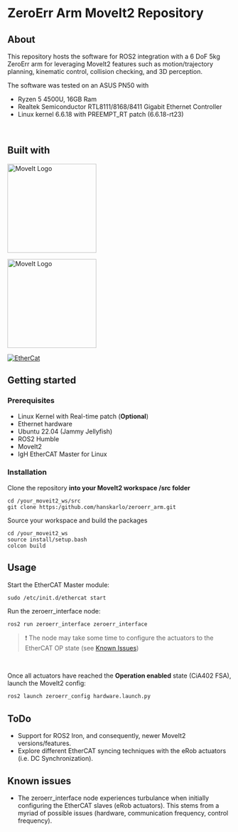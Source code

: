 # ZeroErr Arm MoveIt2 Repository

## About
This repository hosts the software for ROS2 integration with a 6 DoF 5kg ZeroErr arm for leveraging MoveIt2 features such as motion/trajectory planning, kinematic control, collision checking, and 3D perception.

The software was tested on an ASUS PN50 with
- Ryzen 5 4500U, 16GB Ram
- Realtek Semiconductor RTL8111/8168/8411 Gigabit Ethernet Controller
- Linux kernel 6.6.18 with PREEMPT_RT patch (6.6.18-rt23)
<br>

## Built with

[<img src="https://images.squarespace-cdn.com/content/v1/606d378755a86f589aa297b7/1653397531343-6M4IQ4JWDQV1SQ8W17UN/HumbleHawksbill_TransparentBG-NoROS.png" alt="MoveIt Logo" width="200"/>](https://docs.ros.org/en/humble/index.html)

[<img src="https://moveit.ros.org/assets/logo/moveit_logo-black.png" alt="MoveIt Logo" width="200"/>](https://github.com/ros-planning/moveit2)

[![EtherCat](https://gitlab.com/uploads/-/system/project/avatar/24894054/master-128.png?width=200)](https://gitlab.com/etherlab.org/ethercat)


## Getting started

### Prerequisites
* Linux Kernel with Real-time patch (**Optional**)
* Ethernet hardware
* Ubuntu 22.04 (Jammy Jellyfish)
* ROS2 Humble
* MoveIt2
* IgH EtherCAT Master for Linux

### Installation
Clone the repository **into your MoveIt2 workspace /src folder** 
```
cd /your_moveit2_ws/src
git clone https:/github.com/hanskarlo/zeroerr_arm.git
```

Source your workspace and build the packages
```
cd /your_moveit2_ws
source install/setup.bash
colcon build
```

## Usage
Start the EtherCAT Master module:
```
sudo /etc/init.d/ethercat start
```

Run the zeroerr_interface node:
```bash
ros2 run zeroerr_interface zeroerr_interface
```

> :exclamation: The node may take some time to configure the actuators to the EtherCAT OP state (see [Known Issues](#known-issues)) 

<br>

Once all actuators have reached the **Operation enabled** state (CiA402 FSA), launch the MoveIt2 config: 
```bash
ros2 launch zeroerr_config hardware.launch.py
```

## ToDo
- Support for ROS2 Iron, and consequently, newer MoveIt2 versions/features.
- Explore different EtherCAT syncing techniques with the eRob actuators (i.e. DC Synchronization).


## Known issues
* The zeroerr_interface node experiences turbulance when initially configuring the EtherCAT slaves (eRob actuators). This stems from a myriad of possible issues (hardware, communication frequency, control frequency).
